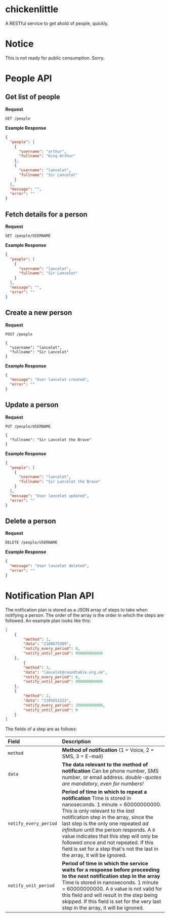 # chickenlittle
A RESTful service to get ahold of people, quickly.

# Notice
This is not ready for public consumption.  Sorry.

# People API

## Get list of people
**Request**
```
GET /people
```

**Example Response**
```json
{
  "people": [
    {
      "username": "arthur",
      "fullname": "King Arthur"
    },
    {
      "username": "lancelot",
      "fullname": "Sir Lancelot"
    }
  ],
  "message": "",
  "error": ""
}
```

## Fetch details for a person
**Request**
```
GET /people/USERNAME
```

**Example Response**
```json
{
  "people": [
    {
      "username": "lancelot",
      "fullname": "Sir Lancelot"
    }
  ],
  "message": "",
  "error": ""
}
```

## Create a new person
**Request**
```
POST /people

{
  "username": "lancelot",
  "fullname": "Sir Lancelot"
}
```

**Example Response**
```json
{
  "message": "User lancelot created",
  "error": ""
}
```

## Update a person
**Request**
```
PUT /people/USERNAME

{
  "fullname": "Sir Lancelot the Brave"
}
```

**Example Response**
```json
{
  "people": [
    {
      "username": "lancelot",
      "fullname": "Sir Lancelot the Brave"
    }
  ],
  "message": "User lancelot updated",
  "error": ""
}
```

## Delete a person
**Request**
```
DELETE /people/USERNAME
```

**Example Response**
```json
{
  "message": "User lancelot deleted",
  "error": ""
}
```

# Notification Plan API

The notfication plan is stored as a JSON array of steps to take when notifying a person.  The order of the array is the order in which the steps are followed.  An example plan looks like this:

```json
[
    {
        "method": 1,
        "data": "2108675309",
        "notify_every_period": 0,
        "notify_until_period": 900000000000
    },
        {
        "method": 3,
        "data": "lancelot@roundtable.org.uk",
        "notify_every_period": 0,
        "notify_until_period": 900000000000
    },
    {
        "method": 2,
        "data": "2105551212",
        "notify_every_period": 300000000000,
        "notify_until_period": 0
    }
]
```

The fields of a step are as follows:

| Field | Description |
|:-------|:-------------|
|```method```| **Method of notification**  (1 = Voice, 2 = SMS, 3 = E-mail)|
|```data```| **The data relevant to the method of notification** Can be phone number, SMS number, or email address. *double-quotes are mandatory, even for numbers!*|
|```notify_every_period```|**Period of time in which to repeat a notification**  Time is stored in nanoseconds.  1 minute = 60000000000.  This is only relevant to the *last* notification step in the array, since the last step is the only one repeated *ad infinitum* until the person responds.  A ```0``` value indicates that this step will only be followed once and not repeated.  If this field is set for a step that's not the last in the array, it will be ignored. |
|```notify_unit_period```|**Period of time in which the service waits for a response before proceeding to the next notification step in the array**  Time is stored in nanoseconds.  1 minute = 60000000000.  A ```0``` value is not valid for this field and will result in the step being skipped.  If this field is set for the very last step in the array, it will be ignored. |
